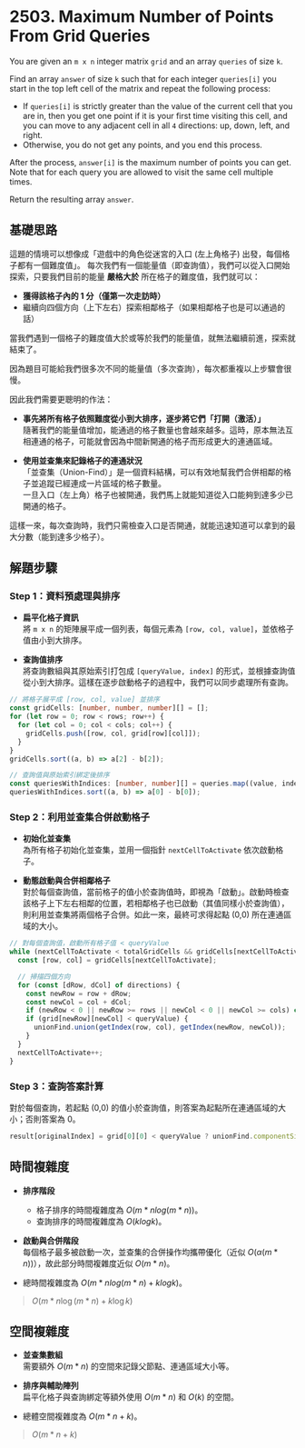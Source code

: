 # 2503. Maximum Number of Points From Grid Queries

You are given an `m x n` integer matrix `grid` and an array `queries` of size `k`.

Find an array `answer` of size `k` such that for each integer `queries[i]` you start in the top left cell of the matrix and repeat the following process:

- If `queries[i]` is strictly greater than the value of the current cell that you are in, 
  then you get one point if it is your first time visiting this cell, 
  and you can move to any adjacent cell in all `4` directions: up, down, left, and right.
- Otherwise, you do not get any points, and you end this process.

After the process, `answer[i]` is the maximum number of points you can get. 
Note that for each query you are allowed to visit the same cell multiple times.

Return the resulting array `answer`.

## 基礎思路

這題的情境可以想像成「遊戲中的角色從迷宮的入口 (左上角格子) 出發，每個格子都有一個難度值」。
每次我們有一個能量值（即查詢值），我們可以從入口開始探索，只要我們目前的能量 **嚴格大於** 所在格子的難度值，我們就可以：

- **獲得該格子內的 1 分（僅第一次走訪時）**
- 繼續向四個方向（上下左右）探索相鄰格子（如果相鄰格子也是可以通過的話）

當我們遇到一個格子的難度值大於或等於我們的能量值，就無法繼續前進，探索就結束了。

因為題目可能給我們很多次不同的能量值（多次查詢），每次都重複以上步驟會很慢。

因此我們需要更聰明的作法：

- **事先將所有格子依照難度從小到大排序，逐步將它們「打開（激活）」**  
  隨著我們的能量值增加，能通過的格子數量也會越來越多。這時，原本無法互相連通的格子，可能就會因為中間新開通的格子而形成更大的連通區域。

- **使用並查集來記錄格子的連通狀況**  
  「並查集（Union-Find）」是一個資料結構，可以有效地幫我們合併相鄰的格子並追蹤已經連成一片區域的格子數量。  
  一旦入口（左上角）格子也被開通，我們馬上就能知道從入口能夠到達多少已開通的格子。

這樣一來，每次查詢時，我們只需檢查入口是否開通，就能迅速知道可以拿到的最大分數（能到達多少格子）。

## 解題步驟

### Step 1：資料預處理與排序

- **扁平化格子資訊**  
  將 `m x n` 的矩陣展平成一個列表，每個元素為 `[row, col, value]`，並依格子值由小到大排序。

- **查詢值排序**  
  將查詢數組與其原始索引打包成 `[queryValue, index]` 的形式，並根據查詢值從小到大排序。這樣在逐步啟動格子的過程中，我們可以同步處理所有查詢。

```typescript
// 將格子展平成 [row, col, value] 並排序
const gridCells: [number, number, number][] = [];
for (let row = 0; row < rows; row++) {
  for (let col = 0; col < cols; col++) {
    gridCells.push([row, col, grid[row][col]]);
  }
}
gridCells.sort((a, b) => a[2] - b[2]);

// 查詢值與原始索引綁定後排序
const queriesWithIndices: [number, number][] = queries.map((value, index) => [value, index]);
queriesWithIndices.sort((a, b) => a[0] - b[0]);
```

### Step 2：利用並查集合併啟動格子

- **初始化並查集**  
  為所有格子初始化並查集，並用一個指針 `nextCellToActivate` 依次啟動格子。

- **動態啟動與合併相鄰格子**  
  對於每個查詢值，當前格子的值小於查詢值時，即視為「啟動」。啟動時檢查該格子上下左右相鄰的位置，若相鄰格子也已啟動（其值同樣小於查詢值），則利用並查集將兩個格子合併。如此一來，最終可求得起點 (0,0) 所在連通區域的大小。

```typescript
// 對每個查詢值，啟動所有格子值 < queryValue
while (nextCellToActivate < totalGridCells && gridCells[nextCellToActivate][2] < queryValue) {
  const [row, col] = gridCells[nextCellToActivate];

  // 掃描四個方向
  for (const [dRow, dCol] of directions) {
    const newRow = row + dRow;
    const newCol = col + dCol;
    if (newRow < 0 || newRow >= rows || newCol < 0 || newCol >= cols) continue;
    if (grid[newRow][newCol] < queryValue) {
      unionFind.union(getIndex(row, col), getIndex(newRow, newCol));
    }
  }
  nextCellToActivate++;
}
```

### Step 3：查詢答案計算

對於每個查詢，若起點 (0,0) 的值小於查詢值，則答案為起點所在連通區域的大小；否則答案為 0。

```typescript
result[originalIndex] = grid[0][0] < queryValue ? unionFind.componentSize[unionFind.find(0)] : 0;
```

## 時間複雜度

- **排序階段**
  - 格子排序的時間複雜度為 $O(m * n log(m * n))$。
  - 查詢排序的時間複雜度為 $O(k log k)$。

- **啟動與合併階段**  
  每個格子最多被啟動一次，並查集的合併操作均攜帶優化（近似 $O(α(m * n))$），故此部分時間複雜度近似 $O(m * n)$。

- 總時間複雜度為 $O(m * n log(m * n) + k log k)$。

> $O(m * n \log(m * n) + k \log k)$

## 空間複雜度

- **並查集數組**  
  需要額外 $O(m * n)$ 的空間來記錄父節點、連通區域大小等。

- **排序與輔助陣列**  
  扁平化格子與查詢綁定等額外使用 $O(m * n)$ 和 $O(k)$ 的空間。

- 總體空間複雜度為 $O(m * n + k)$。

> $O(m * n + k)$

